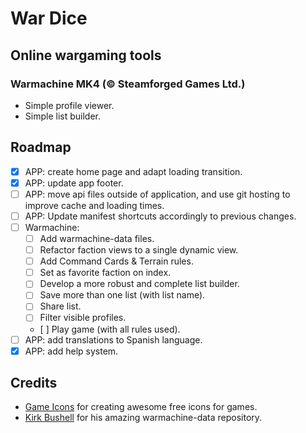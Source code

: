 # War Dice

## Online wargaming tools

### Warmachine MK4 (© Steamforged Games Ltd.)

* Simple profile viewer.
* Simple list builder.

## Roadmap

* [x] APP: create home page and adapt loading transition.
* [x] APP: update app footer.
* [ ] APP: move api files outside of application, and use git hosting to improve cache and loading times.
* [ ] APP: Update manifest shortcuts accordingly to previous changes.
* [ ] Warmachine:
  * [ ] Add warmachine-data files.
  * [ ] Refactor faction views to a single dynamic view.
  * [ ] Add Command Cards & Terrain rules.
  * [ ] Set as favorite faction on index.
  * [ ] Develop a more robust and complete list builder.
  * [ ] Save more than one list (with list name).
  * [ ] Share list.
  * [ ] Filter visible profiles.
  * [ ] Play game (with all rules used).
* [ ] APP: add translations to Spanish language.
* [x] APP: add help system.

## Credits

* [Game Icons](https://game-icons.net/) for creating awesome free icons for games.
* [Kirk Bushell](https://github.com/kirkbushell/warmachine-data) for his amazing warmachine-data repository.
